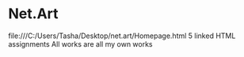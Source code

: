 # Net.Art

file:///C:/Users/Tasha/Desktop/net.art/Homepage.html
5 linked HTML assignments
All works are all my own works
